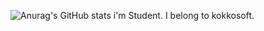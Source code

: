![Anurag's GitHub stats](https://github-readme-stats.vercel.app/api?username=hatane-rgb&show_icons=true&theme=radical)
i'm Student.
I belong to kokkosoft.
